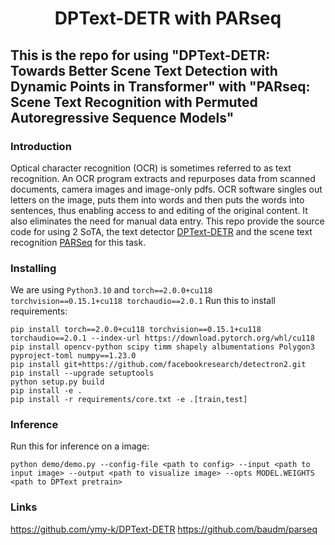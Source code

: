 <h1 align="center"> DPText-DETR with PARseq </h1> 

This is the repo for using "DPText-DETR: Towards Better Scene Text Detection with Dynamic Points in Transformer" with "PARseq: Scene Text Recognition with
Permuted Autoregressive Sequence Models"
---
### Introduction
Optical character recognition (OCR) is sometimes referred to as text recognition. An OCR program extracts and repurposes data from scanned documents, camera images and image-only pdfs. OCR software singles out letters on the image, puts them into words and then puts the words into sentences, thus enabling access to and editing of the original content. It also eliminates the need for manual data entry.
This repo provide the source code for using 2 SoTA, the text detector [DPText-DETR](https://github.com/ymy-k/DPText-DETR) and the scene text recognition [PARSeq](https://github.com/baudm/parseq) for this task.
### Installing
We are using ```Python3.10``` and  ```torch==2.0.0+cu118 torchvision==0.15.1+cu118 torchaudio==2.0.1```
Run this to install requirements:
```
pip install torch==2.0.0+cu118 torchvision==0.15.1+cu118 torchaudio==2.0.1 --index-url https://download.pytorch.org/whl/cu118
pip install opencv-python scipy timm shapely albumentations Polygon3 pyproject-toml numpy==1.23.0
pip install git+https://github.com/facebookresearch/detectron2.git
pip install --upgrade setuptools
python setup.py build
pip install -e .
pip install -r requirements/core.txt -e .[train,test]
```
### Inference
Run this for inference on a image:
```
python demo/demo.py --config-file <path to config> --input <path to input image> --output <path to visualize image> --opts MODEL.WEIGHTS <path to DPText pretrain>
```
### Links
https://github.com/ymy-k/DPText-DETR
https://github.com/baudm/parseq



